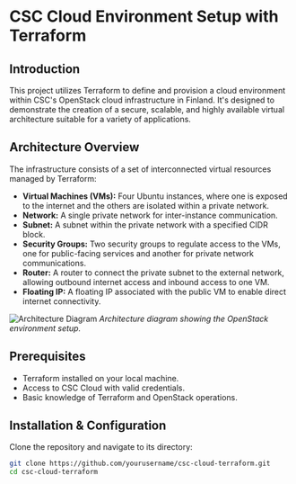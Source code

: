 # CSC Cloud Environment Setup with Terraform

## Introduction
This project utilizes Terraform to define and provision a cloud environment within CSC's OpenStack cloud infrastructure in Finland. It's designed to demonstrate the creation of a secure, scalable, and highly available virtual architecture suitable for a variety of applications.

## Architecture Overview
The infrastructure consists of a set of interconnected virtual resources managed by Terraform:

- **Virtual Machines (VMs):** Four Ubuntu instances, where one is exposed to the internet and the others are isolated within a private network.
- **Network:** A single private network for inter-instance communication.
- **Subnet:** A subnet within the private network with a specified CIDR block.
- **Security Groups:** Two security groups to regulate access to the VMs, one for public-facing services and another for private network communications.
- **Router:** A router to connect the private subnet to the external network, allowing outbound internet access and inbound access to one VM.
- **Floating IP:** A floating IP associated with the public VM to enable direct internet connectivity.

![Architecture Diagram](https://drive.google.com/file/d/185hCLc-aZQplh7KDERQO5nxb8X6NHxzr/view?usp=sharing)
*Architecture diagram showing the OpenStack environment setup.*

## Prerequisites
- Terraform installed on your local machine.
- Access to CSC Cloud with valid credentials.
- Basic knowledge of Terraform and OpenStack operations.

## Installation & Configuration
Clone the repository and navigate to its directory:

```bash
git clone https://github.com/yourusername/csc-cloud-terraform.git
cd csc-cloud-terraform

